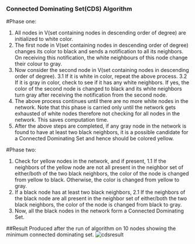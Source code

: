 ### Connected Dominating Set(CDS) Algorithm

#Phase one:
1. All nodes in V(set containing nodes in descending order of degree) are initialized to white color.
2. The first node in V(set containing nodes in descending order of degree) changes its color to black and sends a notification to all its neighbors.
    On receiving this notification, the white neighbours of this node change their colour to
    gray.
3. Now consider the second node in V(set containing nodes in descending order of degree).
   3.1 If it is white in color, repeat the above process.
   3.2 If it is gray in color, check to see if it has any white neighbors. If yes, the color of the
   second node is changed to black and its white neighbors turn gray after receiving the
   notification from the second node.
4. The above process continues until there are no more white nodes in the network. Note
    that this phase is carried only until the network gets exhausted of white nodes therefore
    not checking for all nodes in the network. This saves computation time.
5. After the above steps are completed, if any gray node in the network is found to have at
    least two black neighbors, it is a possible candidate for a Connected Dominating Set and hence should be
    colored yellow.

#Phase two:

1. Check for yellow nodes in the network, and if present,
    1.1 If the neighbors of the yellow node are not all present in the neighbor set of
          either/both of the two black neighbors, the color of the node is changed from yellow
          to black. Otherwise, the color is changed from yellow to gray.
2. If a black node has at least two black neighbors,
    2.1 If the neighbors of the black node are all present in the neighbor set of either/both the
          two black neighbors, the color of the node is changed from black to gray.
3. Now, all the black nodes in the network form a Connected Dominating Set.

##Result Produced after the run of algorithm on 10 nodes showing the minimum connected dominating set.
![cdsresult](https://cloud.githubusercontent.com/assets/7685777/18609913/60016990-7d2b-11e6-93ed-1fc28f7ef4b7.PNG)

